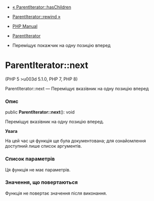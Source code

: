 - [« ParentIterator::hasChildren](parentiterator.haschildren.md)
- [ParentIterator::rewind »](parentiterator.rewind.md)

- [PHP Manual](index.md)
- [ParentIterator](class.parentiterator.md)
- Переміщує покажчик на одну позицію вперед

# ParentIterator::next

(PHP 5 \>u003d 5.1.0, PHP 7, PHP 8)

ParentIterator::next — Переміщує вказівник на одну позицію вперед

### Опис

public **ParentIterator::next**(): void

Переміщує вказівник на одну позицію вперед.

**Увага**

На цей час ця функція ще була документована; для
ознайомлення доступний лише список аргументів.

### Список параметрів

Ця функція не має параметрів.

### Значення, що повертаються

Функція не повертає значення після виконання.
